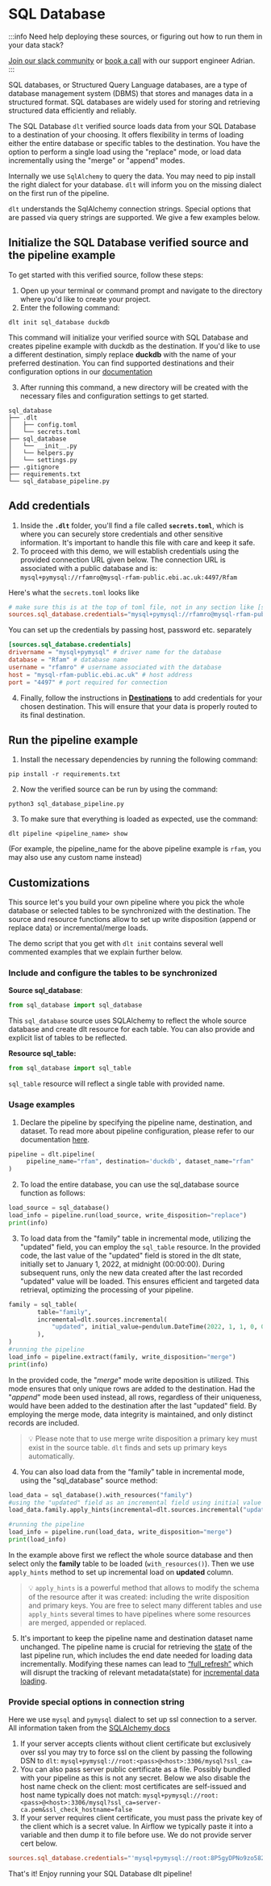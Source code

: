# SQL Database

:::info
Need help deploying these sources, or figuring out how to run them in your data stack?

[Join our slack community](https://dlthub-community.slack.com/join/shared_invite/zt-1slox199h-HAE7EQoXmstkP_bTqal65g) or [book a call](https://calendar.app.google/kiLhuMsWKpZUpfho6) with our support engineer Adrian.
:::


SQL databases, or Structured Query Language databases, are a type of database management system (DBMS) that stores and manages data in a structured format. SQL databases are widely used for storing and retrieving structured data efficiently and reliably.

The SQL Database `dlt` verified source loads data from your SQL Database to a destination of your choosing. It offers flexibility in terms of loading either the entire database or specific tables to the destination. You have the option to perform a single load using the "replace" mode, or load data incrementally using the "merge" or "append" modes.

Internally we use `SqlAlchemy` to query the data. You may need to pip install the right dialect for your database. `dlt` will inform you on the missing dialect on the first run of the pipeline.

`dlt` understands the SqlAlchemy connection strings. Special options that are passed via query strings are supported. We give a few examples below.

## Initialize the SQL Database verified source and the pipeline example

To get started with this verified source, follow these steps:

1. Open up your terminal or command prompt and navigate to the directory where you'd like to create your project.
2. Enter the following command:

```properties
dlt init sql_database duckdb
```

This command will initialize your verified source with SQL Database and creates pipeline example with duckdb as the destination. If you'd like to use a different destination, simply replace **duckdb** with the name of your preferred destination. You can find supported destinations and their configuration options in our [documentation](../destinations/)

3. After running this command, a new directory will be created with the necessary files and configuration settings to get started.

```
sql_database
├── .dlt
│   ├── config.toml
│   └── secrets.toml
├── sql_database
│   └── __init__.py
│   └── helpers.py
│   └── settings.py
├── .gitignore
├── requirements.txt
└── sql_database_pipeline.py
```

## Add credentials

1. Inside the **`.dlt`** folder, you'll find a file called **`secrets.toml`**, which is where you can securely store credentials and other sensitive information. It's important to handle this file with care and keep it safe.
2. To proceed with this demo, we will establish credentials using the provided connection URL given below. The connection URL is associated with a public database and is: `mysql+pymysql://rfamro@mysql-rfam-public.ebi.ac.uk:4497/Rfam`

Here's what the `secrets.toml` looks like

```toml
# make sure this is at the top of toml file, not in any section like [sources]
sources.sql_database.credentials="mysql+pymysql://rfamro@mysql-rfam-public.ebi.ac.uk:4497/Rfam"
```

You can set up the credentials by passing host, password etc. separately
```toml
[sources.sql_database.credentials]
drivername = "mysql+pymysql" # driver name for the database
database = "Rfam" # database name
username = "rfamro" # username associated with the database
host = "mysql-rfam-public.ebi.ac.uk" # host address
port = "4497" # port required for connection
```

4. Finally, follow the instructions in **[Destinations](../destinations/)** to add credentials for your chosen destination. This will ensure that your data is properly routed to its final destination.

## Run the pipeline example

1. Install the necessary dependencies by running the following command:

```properties
pip install -r requirements.txt
```

2. Now the verified source can be run by using the command:
```properties
python3 sql_database_pipeline.py
```

3. To make sure that everything is loaded as expected, use the command:

```properties
dlt pipeline <pipeline_name> show
```

(For example, the pipeline_name for the above pipeline example is `rfam`, you may also use any custom name instead)

## Customizations
This source let's you build your own pipeline where you pick the whole database or selected tables to be synchronized with the destination. The source and resource functions allow to set up write disposition (append or replace data) or incremental/merge loads.

The demo script that you get with `dlt init` contains several well commented examples that we explain further below.

### Include and configure the tables to be synchronized

**Source sql_database**:
```python
from sql_database import sql_database
```

This `sql_database` source uses SQLAlchemy to reflect the whole source database and create dlt resource for each table. You can also provide and explicit list of tables to be reflected.


**Resource sql_table:**

```python
from sql_database import sql_table
```
`sql_table` resource will reflect a single table with provided name.

### Usage examples

1. Declare the pipeline by specifying the pipeline name, destination, and dataset. To read more about pipeline configuration, please refer to our documentation [here](https://dlthub.com/docs/general-usage/pipeline).

```python
pipeline = dlt.pipeline(
     pipeline_name="rfam", destination='duckdb', dataset_name="rfam"
)
```

2. To load the entire database, you can use the sql_database source function as follows:

```python
load_source = sql_database()
load_info = pipeline.run(load_source, write_disposition="replace")
print(info)
```

3. To load data from the "family" table in incremental mode, utilizing the "updated" field, you can employ the `sql_table` resource. In the provided code, the last value of the "updated" field is stored in the dlt state, initially set to January 1, 2022, at midnight (00:00:00). During subsequent runs, only the new data created after the last recorded "updated" value will be loaded. This ensures efficient and targeted data retrieval, optimizing the processing of your pipeline.

```python
family = sql_table(
        table="family",
        incremental=dlt.sources.incremental(
            "updated", initial_value=pendulum.DateTime(2022, 1, 1, 0, 0, 0)
        ),
)
#running the pipeline
load_info = pipeline.extract(family, write_disposition="merge")
print(info)
```

In the provided code, the "_merge_" mode write deposition is utilized. This mode ensures that only unique rows are added to the destination. Had the "_append_" mode been used instead, all rows, regardless of their uniqueness, would have been added to the destination after the last "updated" field. By employing the merge mode, data integrity is maintained, and only distinct records are included.

> 💡 Please note that to use merge write disposition a primary key must exist in the source table. `dlt` finds and sets up primary keys automatically.


4. You can also load data from the “family”  table in incremental mode, using the "sql_database" source method:

```python
load_data = sql_database().with_resources("family")
#using the "updated" field as an incremental field using initial value of January 1, 2022, at midnight
load_data.family.apply_hints(incremental=dlt.sources.incremental("updated"),initial_value=pendulum.DateTime(2022, 1, 1, 0, 0, 0))

#running the pipeline
load_info = pipeline.run(load_data, write_disposition="merge")
print(load_info)
```

In the example above first we reflect the whole source database and then select only the **family** table to be loaded (`with_resources()`). Then we use `apply_hints` method to set up incremental load on **updated** column.

> 💡 `apply_hints` is a powerful method that allows to modify the schema of the resource after it was created: including the write disposition and primary keys. You are free to select many different tables and use `apply_hints` several times to have pipelines where some resources are merged, appended or replaced.

5. It's important to keep the pipeline name and destination dataset name unchanged. The pipeline name is crucial for retrieving the [state](https://dlthub.com/docs/general-usage/state) of the last pipeline run, which includes the end date needed for loading data incrementally. Modifying these names can lead to [“full_refresh”](https://dlthub.com/docs/general-usage/pipeline#do-experiments-with-full-refresh) which will disrupt the tracking of relevant metadata(state) for [incremental data loading](https://dlthub.com/docs/general-usage/incremental-loading).

### Provide special options in connection string
Here we use `mysql` and `pymysql` dialect to set up ssl connection to a server. All information taken from the [SQLAlchemy docs](https://docs.sqlalchemy.org/en/14/dialects/mysql.html#ssl-connections)

1. If your server accepts clients without client certificate but exclusively over ssl you may try to force ssl on the client by passing the following DSN to `dlt`: `mysql+pymysql://root:<pass>@<host>:3306/mysql?ssl_ca=`
2. You can also pass server public certificate as a file. Possibly bundled with your pipeline as this is not any secret. Below we also disable the host name check on the client: most certificates are self-issued and host name typically does not match: `mysql+pymysql://root:<pass>@<host>:3306/mysql?ssl_ca=server-ca.pem&ssl_check_hostname=false`
3. If your server requires client certificate, you must pass the private key of the client which is a secret value. In Airflow we typically paste it into a variable and then dump it to file before use. We do not provide server cert below.
```toml
sources.sql_database.credentials="'mysql+pymysql://root:8P5gyDPNo9zo582rQG6a@35.203.96.191:3306/mysql?ssl_ca=&ssl_cert=client-cert.pem&ssl_key=client-key.pem')
```

That's it! Enjoy running your SQL Database dlt pipeline!
